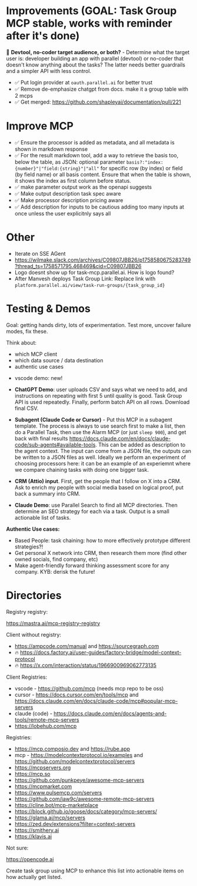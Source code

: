 # Improvements (GOAL: Task Group MCP stable, works with reminder after it's done)

🤔 **Devtool, no-coder target audience, or both?** - Determine what the target user is: developer building an app with parallel (devtool) or no-coder that doesn't know anything about the tasks? The latter needs better guardrails and a simpler API with less control.

- ✅ Put login provider at `oauth.parallel.ai` for better trust
- ✅ Remove de-emphasize chatgpt from docs. make it a group table with 2 mcps
- ✅ Get merged: https://github.com/shapleyai/documentation/pull/221

# Improve MCP

- ✅ Ensure the processor is added as metadata, and all metadata is shown in markdown response
- ✅ For the result markdown tool, add a way to retrieve the basis too, below the table, as JSON: optional parameter `basis?:"index:{number}"|"field:{string}"|"all"` for specific row (by index) or field (by field name) or all basis content. Ensure that when the table is shown, it shows the index as first column before status.
- ✅ make parameter output work as the openapi suggests
- ✅ Make output description task spec aware
- ✅ Make processor description pricing aware
- ✅ Add description for inputs to be cautious adding too many inputs at once unless the user explicitnly says all

# Other

- Iterate on SSE AGent
- https://wilmake.slack.com/archives/C09807JBB26/p1758580675283749?thread_ts=1758571795.468469&cid=C09807JBB26
- Logo doesnt show up for task-mcp.parallel.ai. How is logo found?
- After Manvesh deploys Task Group Link: Replace link with `platform.parallel.ai/view/task-run-groups/{task_group_id}`

# Testing & Demos

Goal: getting hands dirty, lots of experimentation. Test more, uncover failure modes, fix these.

Think about:

- which MCP client
- which data source / data destination
- authentic use cases

<!-- It's demo time. The thing fucking works! Ideally I make highly authentic demos that show the benefit and experimental process. This is a testing ground. The ones that get engagement can be turned into professional blogs with more enterprise use-case -->

- vscode demo: new!

- **ChatGPT Demo**: user uploads CSV and says what we need to add, and instructions on repeating with first 5 until quality is good. Task Group API is used repeatedly. Finally, perform batch API on all rows. Download final CSV.

- **Subagent (Claude Code or Cursor)** - Put this MCP in a subagent template. The process is always to use search first to make a list, then do a Parallel Task, then use the Alarm MCP (or just `sleep 900`), and get back with final results https://docs.claude.com/en/docs/claude-code/sub-agents#available-tools. This can be added as description to the agent context. The input can come from a JSON file, the outputs can be written to a JSON files as well. Ideally we perform an experiment of choosing processors here: it can be an example of an experiemnt where we compare chaining tasks with doing one bigger task.

- **CRM (Attio) input**. First, get the people that I follow on X into a CRM. Ask to enrich my people with social media based on logical proof, put back a summary into CRM.

- **Claude Demo**: use Parallel Search to find all MCP directories. Then determine an SEO strategy for each via a task. Output is a small actionable list of tasks.

**Authentic Use cases:**

- Based People: task chaining: how to more effectively prototype different strategies?!
- Get personal X network into CRM, then research them more (find other owned socials, find company, etc)
- Make agent-friendly forward thinking assessment score for any company. KYB: derisk the future!

# Directories

Registry registry:

https://mastra.ai/mcp-registry-registry

Client without registry:

- https://ampcode.com/manual and https://sourcegraph.com
- 🔥 https://docs.factory.ai/user-guides/factory-bridge/model-context-protocol
- 🔥 https://x.com/interaction/status/1966900969062773135

Client Registries:

- vscode - https://github.com/mcp (needs mcp repo to be oss)
- cursor - https://docs.cursor.com/en/tools/mcp and https://docs.claude.com/en/docs/claude-code/mcp#popular-mcp-servers
- claude (code) - https://docs.claude.com/en/docs/agents-and-tools/remote-mcp-servers
- https://lobehub.com/mcp

Registries:

- https://mcp.composio.dev and https://rube.app
- mcp - https://modelcontextprotocol.io/examples and https://github.com/modelcontextprotocol/servers
- https://mcpservers.org
- https://mcp.so
- https://github.com/punkpeye/awesome-mcp-servers
- https://mcpmarket.com
- https://www.pulsemcp.com/servers
- https://github.com/jaw9c/awesome-remote-mcp-servers
- https://cline.bot/mcp-marketplace
- https://block.github.io/goose/docs/category/mcp-servers/
- https://glama.ai/mcp/servers
- https://zed.dev/extensions?filter=context-servers
- https://smithery.ai
- https://klavis.ai

Not sure:

https://opencode.ai

Create task group using MCP to enhance this list into actionable items on how actually get listed.
